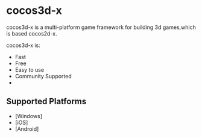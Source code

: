 cocos3d-x
=========
cocos3d-x is  a multi-platform game framework for building 3d games,which is based cocos2d-x.


cocos3d-x is:

  * Fast
  * Free
  * Easy to use
  * Community Supported
  * 
  
## Supported Platforms
- [Windows]
- [iOS]
- [Android]

